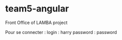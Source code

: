 # team5-angular
Front Office of LAMBA project

Pour se connecter : 
login : harry
password : password